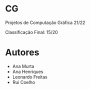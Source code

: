 # CG

Projetos de Computação Gráfica 21/22

Classificação Final: 15/20

# Autores

- Ana Murta
- Ana Henriques
- Leonardo Freitas
- Rui Coelho
